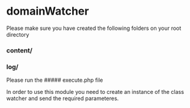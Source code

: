 # domainWatcher
Please make sure you have created the following folders on your root directory

### content/
### log/

Please run the ##### execute.php file

In order to use this module you need to create an instance of the class watcher and send the required parameteres.


